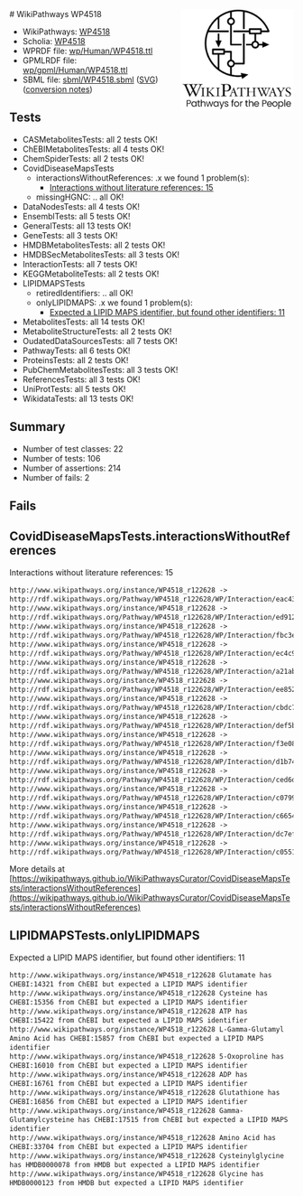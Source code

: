 <img style="float: right; width: 200px" src="../logo.png" />
# WikiPathways WP4518

* WikiPathways: [WP4518](https://identifiers.org/wikipathways:WP4518)
* Scholia: [WP4518](https://scholia.toolforge.org/wikipathways/WP4518)
* WPRDF file: [wp/Human/WP4518.ttl](../wp/Human/WP4518.ttl)
* GPMLRDF file: [wp/gpml/Human/WP4518.ttl](../wp/gpml/Human/WP4518.ttl)
* SBML file: [sbml/WP4518.sbml](../sbml/WP4518.sbml) ([SVG](../sbml/WP4518.svg)) ([conversion notes](../sbml/WP4518.txt))

## Tests
* CASMetabolitesTests: all 2 tests OK!
* ChEBIMetabolitesTests: all 4 tests OK!
* ChemSpiderTests: all 2 tests OK!
* CovidDiseaseMapsTests
    * interactionsWithoutReferences: .x we found 1 problem(s):
        * [Interactions without literature references: 15](#9701cce6)
    * missingHGNC: .. all OK!
* DataNodesTests: all 4 tests OK!
* EnsemblTests: all 5 tests OK!
* GeneralTests: all 13 tests OK!
* GeneTests: all 3 tests OK!
* HMDBMetabolitesTests: all 2 tests OK!
* HMDBSecMetabolitesTests: all 3 tests OK!
* InteractionTests: all 7 tests OK!
* KEGGMetaboliteTests: all 2 tests OK!
* LIPIDMAPSTests
    * retiredIdentifiers: .. all OK!
    * onlyLIPIDMAPS: .x we found 1 problem(s):
        * [Expected a LIPID MAPS identifier, but found other identifiers: 11](#d0bfb679)
* MetabolitesTests: all 14 tests OK!
* MetaboliteStructureTests: all 2 tests OK!
* OudatedDataSourcesTests: all 7 tests OK!
* PathwayTests: all 6 tests OK!
* ProteinsTests: all 2 tests OK!
* PubChemMetabolitesTests: all 3 tests OK!
* ReferencesTests: all 3 tests OK!
* UniProtTests: all 5 tests OK!
* WikidataTests: all 13 tests OK!


## Summary

* Number of test classes: 22
* Number of tests: 106
* Number of assertions: 214
* Number of fails: 2

## Fails

<a name="9701cce6" />

## CovidDiseaseMapsTests.interactionsWithoutReferences

Interactions without literature references: 15
```
http://www.wikipathways.org/instance/WP4518_r122628 -> http://rdf.wikipathways.org/Pathway/WP4518_r122628/WP/Interaction/eac43
http://www.wikipathways.org/instance/WP4518_r122628 -> http://rdf.wikipathways.org/Pathway/WP4518_r122628/WP/Interaction/ed912
http://www.wikipathways.org/instance/WP4518_r122628 -> http://rdf.wikipathways.org/Pathway/WP4518_r122628/WP/Interaction/fbc3e
http://www.wikipathways.org/instance/WP4518_r122628 -> http://rdf.wikipathways.org/Pathway/WP4518_r122628/WP/Interaction/ec4c9
http://www.wikipathways.org/instance/WP4518_r122628 -> http://rdf.wikipathways.org/Pathway/WP4518_r122628/WP/Interaction/a21ab
http://www.wikipathways.org/instance/WP4518_r122628 -> http://rdf.wikipathways.org/Pathway/WP4518_r122628/WP/Interaction/ee852
http://www.wikipathways.org/instance/WP4518_r122628 -> http://rdf.wikipathways.org/Pathway/WP4518_r122628/WP/Interaction/cbdc7
http://www.wikipathways.org/instance/WP4518_r122628 -> http://rdf.wikipathways.org/Pathway/WP4518_r122628/WP/Interaction/def5b
http://www.wikipathways.org/instance/WP4518_r122628 -> http://rdf.wikipathways.org/Pathway/WP4518_r122628/WP/Interaction/f3e08
http://www.wikipathways.org/instance/WP4518_r122628 -> http://rdf.wikipathways.org/Pathway/WP4518_r122628/WP/Interaction/d1b74
http://www.wikipathways.org/instance/WP4518_r122628 -> http://rdf.wikipathways.org/Pathway/WP4518_r122628/WP/Interaction/ced6d
http://www.wikipathways.org/instance/WP4518_r122628 -> http://rdf.wikipathways.org/Pathway/WP4518_r122628/WP/Interaction/c0799
http://www.wikipathways.org/instance/WP4518_r122628 -> http://rdf.wikipathways.org/Pathway/WP4518_r122628/WP/Interaction/c6654
http://www.wikipathways.org/instance/WP4518_r122628 -> http://rdf.wikipathways.org/Pathway/WP4518_r122628/WP/Interaction/dc7ef
http://www.wikipathways.org/instance/WP4518_r122628 -> http://rdf.wikipathways.org/Pathway/WP4518_r122628/WP/Interaction/c0551
```

More details at [https://wikipathways.github.io/WikiPathwaysCurator/CovidDiseaseMapsTests/interactionsWithoutReferences](https://wikipathways.github.io/WikiPathwaysCurator/CovidDiseaseMapsTests/interactionsWithoutReferences)

<a name="d0bfb679" />

## LIPIDMAPSTests.onlyLIPIDMAPS

Expected a LIPID MAPS identifier, but found other identifiers: 11
```
http://www.wikipathways.org/instance/WP4518_r122628 Glutamate has CHEBI:14321 from ChEBI but expected a LIPID MAPS identifier
http://www.wikipathways.org/instance/WP4518_r122628 Cysteine has CHEBI:15356 from ChEBI but expected a LIPID MAPS identifier
http://www.wikipathways.org/instance/WP4518_r122628 ATP has CHEBI:15422 from ChEBI but expected a LIPID MAPS identifier
http://www.wikipathways.org/instance/WP4518_r122628 L-Gamma-Glutamyl Amino Acid has CHEBI:15857 from ChEBI but expected a LIPID MAPS identifier
http://www.wikipathways.org/instance/WP4518_r122628 5-Oxoproline has CHEBI:16010 from ChEBI but expected a LIPID MAPS identifier
http://www.wikipathways.org/instance/WP4518_r122628 ADP has CHEBI:16761 from ChEBI but expected a LIPID MAPS identifier
http://www.wikipathways.org/instance/WP4518_r122628 Glutathione has CHEBI:16856 from ChEBI but expected a LIPID MAPS identifier
http://www.wikipathways.org/instance/WP4518_r122628 Gamma-Glutamylcysteine has CHEBI:17515 from ChEBI but expected a LIPID MAPS identifier
http://www.wikipathways.org/instance/WP4518_r122628 Amino Acid has CHEBI:33704 from ChEBI but expected a LIPID MAPS identifier
http://www.wikipathways.org/instance/WP4518_r122628 Cysteinylglycine has HMDB0000078 from HMDB but expected a LIPID MAPS identifier
http://www.wikipathways.org/instance/WP4518_r122628 Glycine has HMDB0000123 from HMDB but expected a LIPID MAPS identifier
```

